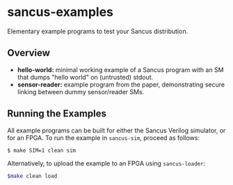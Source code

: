 # sancus-examples

Elementary example programs to test your Sancus distribution.

## Overview

- **hello-world:** minimal working example of a Sancus program with an SM that
  dumps "hello world" on (untrusted) stdout.
- **sensor-reader:** example program from the paper, demonstrating secure
  linking between dummy sensor/reader SMs.

## Running the Examples

All example programs can be built for either the Sancus Verilog simulator, or
for an FPGA. To run the example in `sancus-sim`, proceed as follows:

```bash
$ make SIM=1 clean sim
```

Alternatively, to upload the example to an FPGA using `sancus-loader`:

```bash
$make clean load
```
